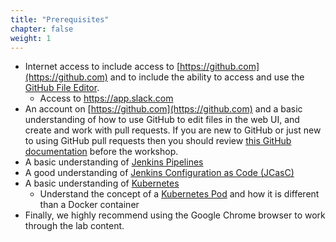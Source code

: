 ```yaml
---
title: "Prerequisites"
chapter: false
weight: 1
---
```


* Internet access to include access to [https://github.com](https://github.com) and to include the ability to access and use the [GitHub File Editor](https://help.github.com/articles/editing-files-in-your-repository).
  * Access to https://app.slack.com
* An account on [https://github.com](https://github.com) and a basic understanding of how to use GitHub to edit files in the web UI, and create and work with pull requests. If you are new to GitHub or just new to using GitHub pull requests then you should review [this GitHub documentation](https://docs.github.com/en/github/collaborating-with-issues-and-pull-requests/proposing-changes-to-your-work-with-pull-requests) before the workshop.
* A basic understanding of [Jenkins Pipelines](https://jenkins.io/doc/book/pipeline/getting-started/)
* A good understanding of [Jenkins Configuration as Code (JCasC)](https://github.com/jenkinsci/configuration-as-code-plugin)
* A basic understanding of [Kubernetes](https://kubernetes.io/docs/tutorials/kubernetes-basics/)
  * Understand the concept of a [Kubernetes Pod](https://kubernetes.io/docs/concepts/workloads/pods/) and how it is different than a Docker container
* Finally, we highly recommend using the Google Chrome browser to work through the lab content.


